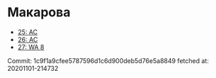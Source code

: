 # Макарова
- [25: AC](25.md)
- [26: AC](26.md)
- [27: WA 8](27.md)

Commit: 1c9f1a9cfee5787596d1c6d900deb5d76e5a8849
 fetched at: 20201101-214732
